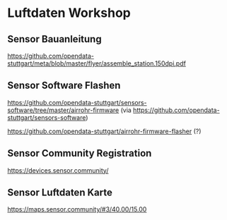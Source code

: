 # Luftdaten Workshop

## Sensor Bauanleitung
https://github.com/opendata-stuttgart/meta/blob/master/flyer/assemble_station.150dpi.pdf

## Sensor Software Flashen
https://github.com/opendata-stuttgart/sensors-software/tree/master/airrohr-firmware
(via https://github.com/opendata-stuttgart/sensors-software)

https://github.com/opendata-stuttgart/airrohr-firmware-flasher (?)

## Sensor Community Registration
https://devices.sensor.community/

## Sensor Luftdaten Karte
https://maps.sensor.community/#3/40.00/15.00
